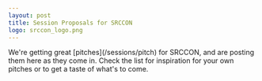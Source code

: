 ```yaml
---
layout: post
title: Session Proposals for SRCCON
logo: srccon_logo.png
---
```

<p class="bodybig">We're getting great [pitches](/sessions/pitch) for SRCCON, and are posting them here as they come in. Check the list for inspiration for your own pitches or to get a taste of what's to come.</p>

<div id="proposals">
<!-- Paste the markdowned tables here -->

</div>
